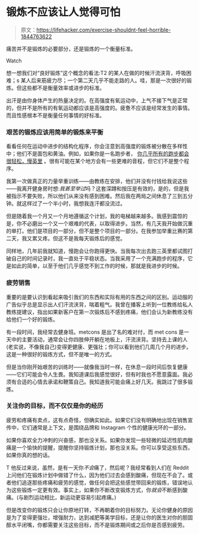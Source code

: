 # 锻炼不应该让人觉得可怕

> 原文：<https://lifehacker.com/exercise-shouldnt-feel-horrible-1844763622>

痛苦并不是锻炼的必要部分，还是锻炼的一个衡量标准。

Watch

想一想我们对“良好锻炼”这个概念的看法:T2 的某人在做的时候汗流浃背，呼吸困难；s 某人后来筋疲力尽；一个第二天几乎不能走路的人。哇，那是一次很好的锻炼。但这些都不是衡量效率或进步的标准。

出汗是由你身体产生的热量决定的。在高强度有氧运动中，上气不接下气是正常的，但并不是所有的有氧运动都应该是高强度的。疲惫不应该是经常发生的事情。而且性感根本不是衡量任何事情的好标准。

### 艰苦的锻炼应该用简单的锻炼来平衡

看看任何在运动中进步的结构化程序，你会注意到高强度的锻炼被分散在多样性中；他们不是面包和黄油。例如，如果你是一名跑步者， [你几乎所有的跑步都会很轻松，慢英里](https://vitals.lifehacker.com/run-smarter-not-faster-how-to-find-your-gears-for-b-1706084781) 。很有可能在某个地方会有一些更难的音程，但它们不是整个程序。

我第一次做真正的力量举重训练——由教练在安排，他们并没有付钱给我说这些——我离开健身房时想:*我甚至举过*吗？这套深蹲和按压是有效的，是的，但是我被指示不要失败，所以他们从来没有感到困难。然后我在两局之间休息了三到五分钟。就这样过了一个半小时，我想我连汗都没流过。

但是随着我一个月又一个月地遵循这个计划，我的电梯越来越多。我感到震惊的是，你不必磨出一个又一个艰难的代表，以取得进步。当然，有几天我开始做沉重的单打。他们是项目的一部分，但不是整个项目的一部分。在我参加举重比赛的第二天，我又累又疼。但这不是我每天锻炼后的感觉。

同样地，几年前我就知道，慢跑会让你跑得更快。当我每次出去跑三英里都试图打破自己的时间记录时，我一直处于平稳状态。当我采用了一个充满跑步的程序，它是如此的简单，以至于他们几乎感觉不到工作的时候，那就是我进步的时候。

### 疲劳销售

重要的是要认识到看起来吸引我们的东西和实际有用的东西之间的区别。运动服的广告似乎总是显示出人们汗流浃背，喘着粗气。我曾在播客上听到一位教练给私人教练提建议，指出如果新客户在第一次锻炼后不感到疼痛，他们会认为新教练没有给他们一个好的锻炼。

有一段时间，我经常去健身班。metcons 是出了名的难对付，而 met cons 是一天中的主要活动，通常会让你四肢伸开躺在地板上，汗流浃背。坚持去上课的人(老实说，不像我自己)变得更健康、更强壮；你可以看到他们几周几个月的进步。这是一种很好的锻炼方式，但不是唯一的方式。

但是当你刚开始艰苦的训练时——就像我当时一样，在休息一段时间后恢复健康——它们可能会令人生畏。我知道课后我感觉很好，但有时我也不愿意露面。我必须有合适的心情去承诺和鞭策自己。我知道我可能会痛上好几天。我跳过了很多锻炼。

### 关注你的目标，而不仅仅是你的经历

疲劳和疼痛有卖点，这有点奇怪，但确实如此。如果它们没有明确地出现在销售宣传中，它们通常是上下文，是围绕品牌和 Instagram 个性的健康光环的一部分。

如果你喜欢全力冲刺的兴奋感，那也没关系。如果你发现一些轻微的延迟性肌肉酸痛是一个愉快的提醒，提醒你坚持锻炼计划，那也没关系。你可以享受这些东西，如果你真的想的话。

T 他反过来说，虽然，是有一天你*不会*痛了，然后呢？我经常看到人们在 Reddit 上问他们在锻炼计划中做错了什么，因为他们过去会感到酸痛，但现在不会了。或者他们追逐那些疼痛和疲劳的感觉，做任何会把这些感觉带回来的锻炼，错误地认为这些锻炼一定更有效。事实上，如果你不断改变锻炼方式，你*就会*不断感到酸痛。(与剧烈运动相比，新运动更容易引起疼痛。)

但是改变你的锻炼只会让你原地打转，不再朝着你的目标努力。无论你健身的原因是为了变得更强壮，增强耐力，达到减肥等美学目标，还是让你的医生对你的胆固醇水平闭嘴，你都需要关注这些目标，而不是锻炼期间或之后你是否感到疲劳。
